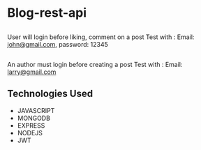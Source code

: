 # Blog-rest-api

## 
User will login before liking, comment on a post
Test with : Email: john@gmail.com, password: 12345

##
An author must login before creating a post
Test with : Email: larry@gmail.com


## Technologies Used

- JAVASCRIPT
- MONGODB
- EXPRESS
- NODEJS
- JWT
